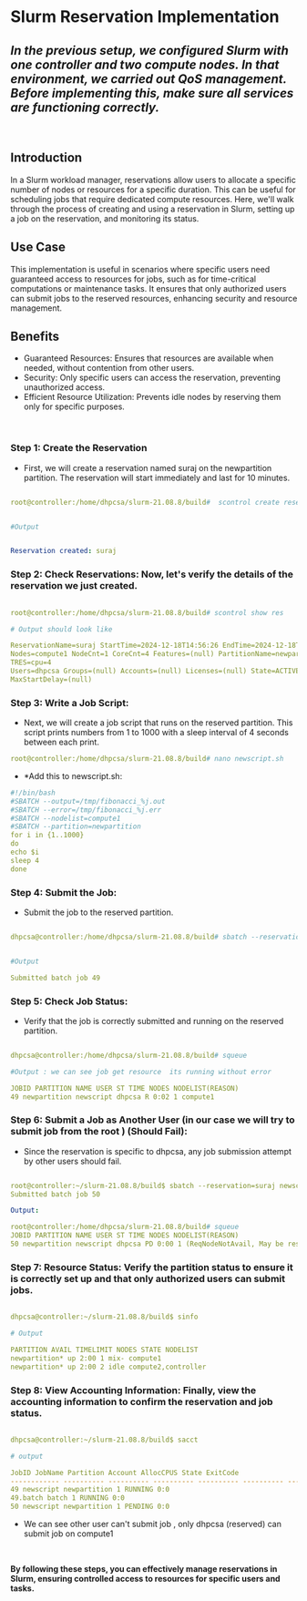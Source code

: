 # Slurm Reservation Implementation



## *In the previous setup, we configured Slurm with one controller and two compute nodes. In that environment, we carried out QoS management. Before implementing this, make sure all services are functioning correctly.*




<br>



## Introduction
In a Slurm workload manager, reservations allow users to allocate a specific number of nodes or resources for a specific duration. This can be useful for scheduling jobs that require dedicated compute resources. Here, we'll walk through the process of creating and using a reservation in Slurm, setting up a job on the reservation, and monitoring its status.

## Use Case
This implementation is useful in scenarios where specific users need guaranteed access to resources for jobs, such as for time-critical computations or maintenance tasks. It ensures that only authorized users can submit jobs to the reserved resources, enhancing security and resource management.

## Benefits
- Guaranteed Resources: Ensures that resources are available when needed, without contention from other users.
- Security: Only specific users can access the reservation, preventing unauthorized access.
- Efficient Resource Utilization: Prevents idle nodes by reserving them only for specific purposes.






<br>



### Step 1: Create the Reservation

  - First, we will create a reservation named suraj on the newpartition partition. The reservation will start immediately and last for 10 minutes.


```yml

root@controller:/home/dhpcsa/slurm-21.08.8/build#  scontrol create reservation=suraj starttime=now duration=00:10:00 user=dhpcsa partition=newpartition nodes=compute1


#Output


Reservation created: suraj


```


### Step 2: Check Reservations: Now, let's verify the details of the reservation we just created.

```yml

root@controller:/home/dhpcsa/slurm-21.08.8/build# scontrol show res

# Output should look like

ReservationName=suraj StartTime=2024-12-18T14:56:26 EndTime=2024-12-18T15:06:26 Duration=00:10:00
Nodes=compute1 NodeCnt=1 CoreCnt=4 Features=(null) PartitionName=newpartition Flags=SPEC_NODES
TRES=cpu=4
Users=dhpcsa Groups=(null) Accounts=(null) Licenses=(null) State=ACTIVE BurstBuffer=(null) Watts=n/a
MaxStartDelay=(null)


```



### Step 3: Write a Job Script: 
  - Next, we will create a job script that runs on the reserved partition. This script prints numbers from 1 to 1000 with a sleep interval of 4 seconds between each print.

```yml
root@controller:/home/dhpcsa/slurm-21.08.8/build# nano newscript.sh
```
  - *Add this to  newscript.sh:

```yml
#!/bin/bash
#SBATCH --output=/tmp/fibonacci_%j.out
#SBATCH --error=/tmp/fibonacci_%j.err
#SBATCH --nodelist=compute1
#SBATCH --partition=newpartition
for i in {1..1000}
do
echo $i
sleep 4
done

````







### Step 4: Submit the Job: 
  - Submit the job to the reserved partition.

```yml

dhpcsa@controller:/home/dhpcsa/slurm-21.08.8/build# sbatch --reservation=suraj newscript.sh


#Output

Submitted batch job 49
```
### Step 5: Check Job Status: 
  - Verify that the job is correctly submitted and running on the reserved partition.

```yml

dhpcsa@controller:/home/dhpcsa/slurm-21.08.8/build# squeue

#Output : we can see job get resource  its running without error

JOBID PARTITION NAME USER ST TIME NODES NODELIST(REASON)
49 newpartition newscript dhpcsa R 0:02 1 compute1

```

### Step 6: Submit a Job as Another User  (in our case we will try to submit job from the root ) (Should Fail):
  - Since the reservation is specific to dhpcsa, any job submission attempt by other users should fail.

```yml

root@controller:~/slurm-21.08.8/build$ sbatch --reservation=suraj newscript.sh
Submitted batch job 50

Output: 

root@controller:/home/dhpcsa/slurm-21.08.8/build# squeue
JOBID PARTITION NAME USER ST TIME NODES NODELIST(REASON)
50 newpartition newscript dhpcsa PD 0:00 1 (ReqNodeNotAvail, May be reserved for other job)

```

### Step 7: Resource Status: Verify the partition status to ensure it is correctly set up and that only authorized users can submit jobs.

```yml

dhpcsa@controller:~/slurm-21.08.8/build$ sinfo

# Output

PARTITION AVAIL TIMELIMIT NODES STATE NODELIST
newpartition* up 2:00 1 mix- compute1
newpartition* up 2:00 2 idle compute2,controller

```

### Step 8: View Accounting Information: Finally, view the accounting information to confirm the reservation and job status.

```yml

dhpcsa@controller:~/slurm-21.08.8/build$ sacct

# output

JobID JobName Partition Account AllocCPUS State ExitCode
------------ ---------- ---------- ---------- ---------- ---------- --------
49 newscript newpartition 1 RUNNING 0:0
49.batch batch 1 RUNNING 0:0
50 newscript newpartition 1 PENDING 0:0

```
  - We can see other user can't submit job , only dhpcsa (reserved) can submit job on compute1

<br>



  **By following these steps, you can effectively manage reservations in Slurm, ensuring controlled access to resources for specific users and tasks.**








  
